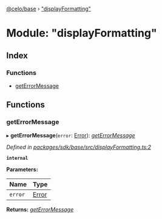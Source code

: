 [@celo/base](../README.md) › ["displayFormatting"](_displayformatting_.md)

# Module: "displayFormatting"

## Index

### Functions

* [getErrorMessage](_displayformatting_.md#geterrormessage)

## Functions

###  getErrorMessage

▸ **getErrorMessage**(`error`: [Error](../classes/_result_.rooterror.md#static-error)): *[getErrorMessage](_displayformatting_.md#geterrormessage)*

*Defined in [packages/sdk/base/src/displayFormatting.ts:2](https://github.com/celo-org/celo-monorepo/blob/master/packages/sdk/base/src/displayFormatting.ts#L2)*

**`internal`** 

**Parameters:**

Name | Type |
------ | ------ |
`error` | [Error](../classes/_result_.rooterror.md#static-error) |

**Returns:** *[getErrorMessage](_displayformatting_.md#geterrormessage)*
